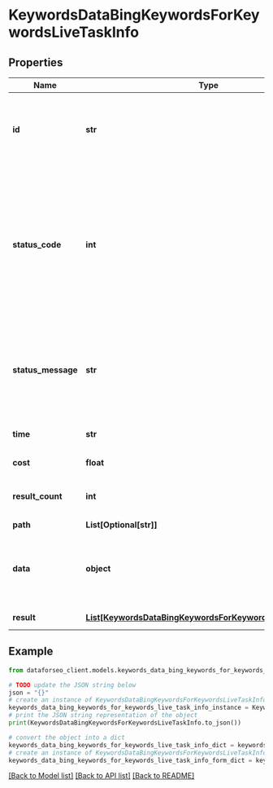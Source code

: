 # KeywordsDataBingKeywordsForKeywordsLiveTaskInfo


## Properties

Name | Type | Description | Notes
------------ | ------------- | ------------- | -------------
**id** | **str** | task identifier unique task identifier in our system in the UUID format | [optional] 
**status_code** | **int** | status code of the task generated by DataForSEO, can be within the following range: 10000-60000 you can find the full list of the response codes here | [optional] 
**status_message** | **str** | informational message of the task you can find the full list of general informational messages here | [optional] 
**time** | **str** | execution time, seconds | [optional] 
**cost** | **float** | total tasks cost, USD | [optional] 
**result_count** | **int** | number of elements in the result array | [optional] 
**path** | **List[Optional[str]]** | URL path | [optional] 
**data** | **object** | contains the same parameters that you specified in the POST request | [optional] 
**result** | [**List[KeywordsDataBingKeywordsForKeywordsLiveResultInfo]**](KeywordsDataBingKeywordsForKeywordsLiveResultInfo.md) | array of results | [optional] 

## Example

```python
from dataforseo_client.models.keywords_data_bing_keywords_for_keywords_live_task_info import KeywordsDataBingKeywordsForKeywordsLiveTaskInfo

# TODO update the JSON string below
json = "{}"
# create an instance of KeywordsDataBingKeywordsForKeywordsLiveTaskInfo from a JSON string
keywords_data_bing_keywords_for_keywords_live_task_info_instance = KeywordsDataBingKeywordsForKeywordsLiveTaskInfo.from_json(json)
# print the JSON string representation of the object
print(KeywordsDataBingKeywordsForKeywordsLiveTaskInfo.to_json())

# convert the object into a dict
keywords_data_bing_keywords_for_keywords_live_task_info_dict = keywords_data_bing_keywords_for_keywords_live_task_info_instance.to_dict()
# create an instance of KeywordsDataBingKeywordsForKeywordsLiveTaskInfo from a dict
keywords_data_bing_keywords_for_keywords_live_task_info_form_dict = keywords_data_bing_keywords_for_keywords_live_task_info.from_dict(keywords_data_bing_keywords_for_keywords_live_task_info_dict)
```
[[Back to Model list]](../README.md#documentation-for-models) [[Back to API list]](../README.md#documentation-for-api-endpoints) [[Back to README]](../README.md)


